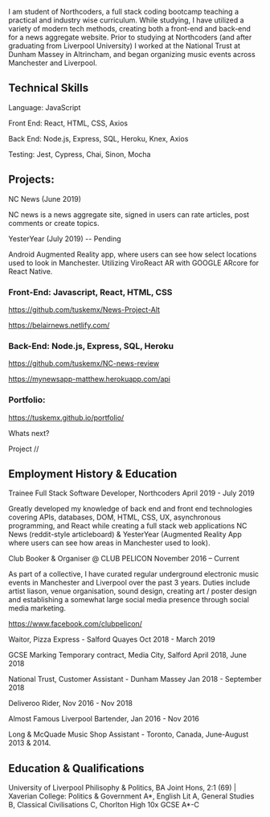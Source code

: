 I am student of Northcoders, a full stack coding bootcamp teaching a practical and industry wise curriculum. While studying, I have utilized a variety of modern tech methods, creating both a front-end and back-end for a news aggregate website. Prior to studying at Northcoders (and after graduating from Liverpool University) I worked at the National Trust at Dunham Massey in Altrincham, and began organizing music events across Manchester and Liverpool.

<h2>Technical Skills</h2>
Language: JavaScript

Front End: ​React, HTML, CSS, Axios

Back End: Node.js, Express, SQL, Heroku, Knex, Axios

Testing: ​Jest, Cypress, Chai, Sinon, Mocha

<h2>Projects:</h2>
NC News (June 2019)

NC news is a news aggregate site, signed in users can rate articles, post comments or create topics. 

YesterYear (July 2019) -- Pending

Android Augmented Reality app, where users can see how select locations used to look in Manchester. Utilizing ViroReact AR with GOOGLE ARcore for React Native.

<h3>Front-End: Javascript, React, HTML, CSS</h3>


https://github.com/tuskemx/News-Project-Alt

https://belairnews.netlify.com/

<h3>Back-End: Node.js, Express, SQL, Heroku</h3>

https://github.com/tuskemx/NC-news-review

https://mynewsapp-matthew.herokuapp.com/api

<h3>Portfolio: </h3>

https://tuskemx.github.io/portfolio/

Whats next?

Project //




<h2>Employment History & Education</h2>
Trainee Full Stack Software Developer, Northcoders
April 2019 - July 2019 

Greatly developed my knowledge of back end and front end technologies covering APIs, databases, DOM, HTML, CSS, UX, asynchronous programming, and React while creating a full stack web applications NC News (reddit-style articleboard) & YesterYear (Augmented Reality App where users can see how areas in Manchester used to look).

Club Booker & Organiser @ CLUB PELICON
November 2016 – Current

As part of a collective, I have curated regular underground electronic music events in Manchester and Liverpool over the past 3 years. Duties include artist liason, venue organisation, sound design, creating art / poster design and establishing a somewhat large social media presence through social media marketing.

https://www.facebook.com/clubpelicon/

Waitor, Pizza Express - Salford Quayes
Oct 2018 - March 2019

GCSE Marking Temporary contract, Media City, Salford April 2018, June 2018

National Trust, Customer Assistant - Dunham Massey
Jan 2018 - September 2018

Deliveroo Rider, Nov 2016 - Nov 2018

Almost Famous Liverpool Bartender, Jan 2016 - Nov 2016

Long & McQuade Music Shop Assistant - Toronto, Canada, June-August 2013 & 2014.


<h2>Education & Qualifications</h2>
University of Liverpool Philisophy & Politics, BA Joint Hons, 2:1 (69) | Xaverian College: Politics & Government A*, English Lit A, General Studies B, Classical Civilisations C, Chorlton High 10x GCSE A*-C


